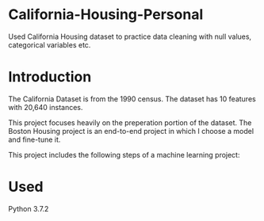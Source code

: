 # California-Housing-Personal
Used California Housing dataset to practice data cleaning with null values, categorical variables etc. 

# Introduction
The California Dataset is from the 1990 census. The dataset has 10 features with 20,640 instances. 

This project focuses heavily on the preperation portion of the dataset. The Boston Housing project is an end-to-end project in which I choose a model and fine-tune it. 

This project includes the following steps of a machine learning project:

# Used
Python 3.7.2
